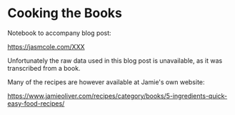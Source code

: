 # Cooking the Books

Notebook to accompany blog post:

https://jasmcole.com/XXX

Unfortunately the raw data used in this blog post is unavailable, as it was transcribed from a book.

Many of the recipes are however available at Jamie's own website:

https://www.jamieoliver.com/recipes/category/books/5-ingredients-quick-easy-food-recipes/
